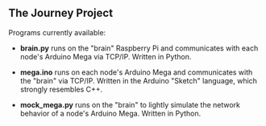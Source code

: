 ## The Journey Project ##

Programs currently available:

* **brain.py** runs on the "brain" Raspberry Pi and communicates with
  each node's Arduino Mega via TCP/IP.  Written in Python.

* **mega.ino** runs on each node's Arduino Mega and communicates with
  the "brain" via TCP/IP.  Written in the Arduino "Sketch" language,
  which strongly resembles C++.

* **mock_mega.py** runs on the "brain" to lightly simulate the network
  behavior of a node's Arduino Mega.  Written in Python.
